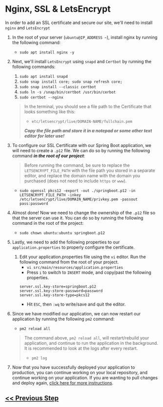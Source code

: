 # Nginx, SSL & LetsEncrypt

In order to add an SSL certificate and secure our site, we'll need to install `nginx` and `LetsEncrypt`

1. In the root of your server (`ubuntu@IP_ADDRESS ~`), install nginx by running the following command:
    - `sudo apt install nginx -y`
2. Next, we'll install `LetsEncrypt` using `snapd` and `Certbot` by running the following commands:
    1. `sudo apt install snapd`
    2. `sudo snap install core; sudo snap refresh core;`
    3. `sudo snap install --classic certbot`
    4. `sudo ln -s /snap/bin/certbot /usr/bin/cerbot`
    5. `sudo certbot --nginx`
    > In the terminal, you should see a file path to the Certificate that looks something like this:
    > - `etc/letsencrypt/live/DOMAIN-NAME/fullchain.pem`
    >
    > ***Copy the file path and store it in a notepad or some other text editor for later use!***
3. To configure our SSL Certificate with our Spring Boot application, we will need to create a `.p12` file. We can do so by running the following command ***in the root of our project***:
    > Before running the command, be sure to replace the `LETSENCRYPT_FILE_PATH` with the file path you stored in a separate editor, and replace the domain name with the domain you purchased (does not need to include `https` or `www`).
    - `sudo openssl pkcs12 -export -out ./springboot.p12 -in LETSENCRYPT_FILE_PATH -inkey /etc/letsencrypt/live/DOMAIN_NAME/privkey.pem -passout pass:password`
4. Almost done! Now we need to change the ownership of the `.p12` file so that the server can use it. You can do so by running the following command in the root of the project:
    - `sudo chown ubuntu:ubuntu springboot.p12`
5. Lastly, we need to add the following properties to our `application.properties` to properly configure the certificate.
    1. Edit your application.properties file using the `vi` editor. Run the following command from the root of your project.
        - `vi src/main/resources/application.properties`
        - Press `i` to switch to `INSERT` mode, and copy/past the following properties.
        ```
        server.ssl.key-store=springboot.p12
        server.ssl.key-store-password=password
        server.ssl.key-store-type=pkcs12
        ```
        - Hit `ESC`, then `:wq` to write/save and quit the editor.
6. Since we have modified our application, we can now restart our application by running the following `pm2` command:
    - `pm2 reload all`
    > The command above, `pm2 reload all`, will restart/rebuild your application, and continue to run the application in the background. It is recommended to look at the logs after every restart.
    > - `pm2 log`

7. Now that you have successfully deployed your application to production, you can continue working on your local repository, and continue working on your application. If you are wanting to pull changes and deploy again, [click here for more instructions](../update-docs/update-server.md).

## [<< Previous Step](7.project-build.md)